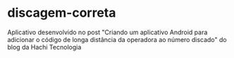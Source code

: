 discagem-correta
================

Aplicativo desenvolvido no post "Criando um aplicativo Android para adicionar o código de longa distância da operadora ao número discado" do blog da Hachi Tecnologia